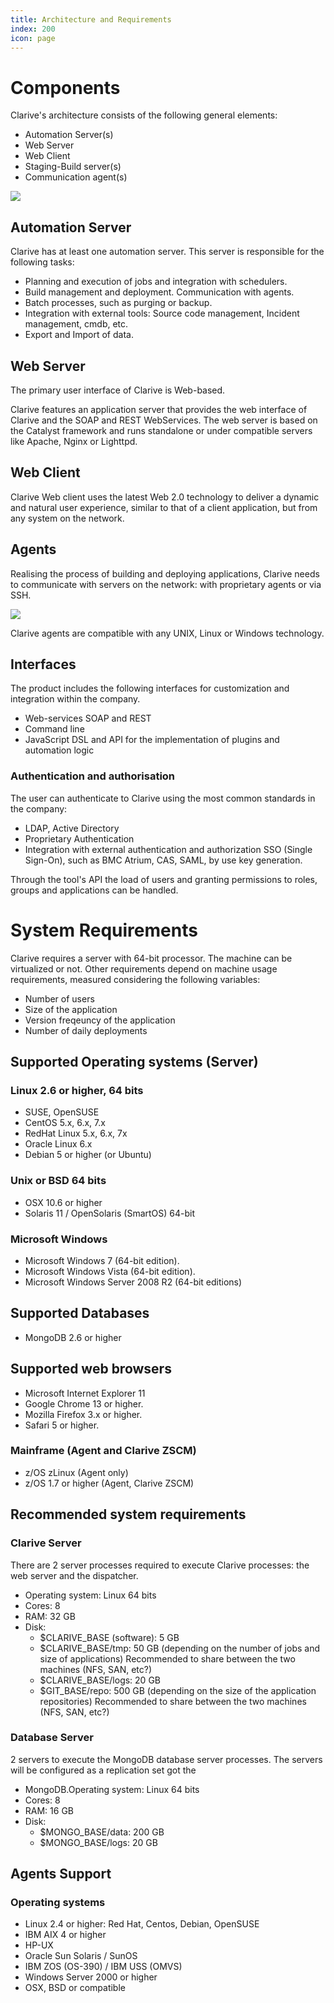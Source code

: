 ```yaml
---
title: Architecture and Requirements
index: 200
icon: page
---
```


# Components

Clarive's architecture consists of the following general elements:

- Automation Server(s)
- Web Server
- Web Client
- Staging-Build server(s)
- Communication agent(s)

<img src="/static/images/schema/arch1.png" class="img_help" />

## Automation Server

Clarive has at least one automation server. This server is responsible for the following tasks:

- Planning and execution of jobs and integration with schedulers.
- Build management and deployment. Communication with agents.
- Batch processes, such as purging or backup.
- Integration with external tools: Source code management, Incident management, cmdb, etc.
- Export and Import of data.

## Web Server

The primary user interface of Clarive is Web-based.

Clarive features an application server that provides the web interface of Clarive and the SOAP and REST WebServices. The
web server is based on the Catalyst framework and runs standalone or under compatible servers like Apache, Nginx or
Lighttpd.

## Web Client

Clarive Web client uses the latest Web 2.0 technology to deliver a dynamic and natural user experience, similar to that
of a client application, but from any system on the network.

## Agents

Realising the process of building and deploying applications, Clarive needs to communicate with servers on the network:
with proprietary agents or via SSH.

<img src="/static/images/schema/arch2.png" class="img_help" />

Clarive agents are compatible with any UNIX, Linux or Windows technology.

## Interfaces

The product includes the following interfaces for customization and integration within the company.

- Web-services SOAP and REST
- Command line
- JavaScript DSL and API for the implementation of plugins and automation logic

### Authentication and authorisation

The user can authenticate to Clarive using the most common standards in the company:

- LDAP, Active Directory
- Proprietary Authentication
- Integration with external authentication and authorization SSO (Single Sign-On), such as BMC Atrium, CAS, SAML, by
  use key generation.

Through the tool's API the load of users and granting permissions to roles, groups and applications can be handled.

# System Requirements

Clarive requires a server with 64-bit processor. The machine can be virtualized or not. Other requirements depend on
machine usage requirements, measured considering the following variables:

- Number of users
- Size of the application
- Version freqeuncy of the application
- Number of daily deployments

## Supported Operating systems (Server)

### Linux 2.6 or higher, 64 bits

- SUSE, OpenSUSE
- CentOS 5.x, 6.x, 7.x
- RedHat Linux 5.x, 6.x, 7x
- Oracle Linux 6.x
- Debian 5 or higher (or Ubuntu)

### Unix or BSD 64 bits

- OSX 10.6 or higher
- Solaris 11 / OpenSolaris (SmartOS) 64-bit

### Microsoft Windows

- Microsoft Windows 7 (64-bit edition).
- Microsoft Windows Vista (64-bit edition).
- Microsoft Windows Server 2008 R2 (64-bit editions)

## Supported Databases

- MongoDB 2.6 or higher

## Supported web browsers

- Microsoft Internet Explorer 11
- Google Chrome 13 or higher.
- Mozilla Firefox 3.x or higher.
- Safari 5 or higher.

### Mainframe (Agent and Clarive ZSCM)

- z/OS zLinux (Agent only)
- z/OS 1.7 or higher (Agent, Clarive ZSCM)

## Recommended system requirements

### Clarive Server

There are 2 server processes required to execute Clarive processes: the web server and the dispatcher.

- Operating system: Linux 64 bits
- Cores: 8
- RAM: 32 GB
- Disk:
    - $CLARIVE_BASE (software): 5 GB
    - $CLARIVE_BASE/tmp: 50 GB (depending on the number of jobs and size of applications)  Recommended to share between
      the two machines (NFS, SAN, etc?)
    - $CLARIVE_BASE/logs: 20 GB
    - $GIT_BASE/repo: 500 GB (depending on the size of the application repositories)  Recommended to share between the
      two machines (NFS, SAN, etc?)

### Database Server

2 servers to execute the MongoDB database server processes. The servers will be configured as a replication set got the

- MongoDB.Operating system: Linux 64 bits
- Cores: 8
- RAM: 16 GB
- Disk:
    - $MONGO_BASE/data: 200 GB
    - $MONGO_BASE/logs: 20 GB

## Agents Support

### Operating systems

- Linux 2.4 or higher: Red Hat, Centos, Debian, OpenSUSE
- IBM AIX 4 or higher
- HP-UX
- Oracle Sun Solaris / SunOS
- IBM ZOS (OS-390) / IBM USS (OMVS)
- Windows Server 2000 or higher
- OSX, BSD or compatible
